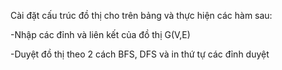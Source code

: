 Cài đặt cấu trúc đồ thị cho trên bảng và thực hiện các hàm sau:

-Nhập các đỉnh và liên kết của đồ thị G(V,E) 

-Duyệt đồ thị theo 2 cách BFS, DFS và in thứ tự các đỉnh duyệt 
